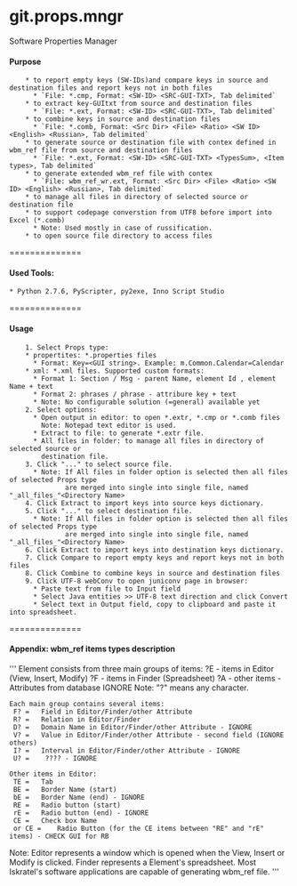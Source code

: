 git.props.mngr
==============

Software Properties Manager

#### Purpose
```
    * to report empty keys (SW-IDs)and compare keys in source and destination files and report keys not in both files
      * `File: *.cmp, Format: <SW-ID> <SRC-GUI-TXT>, Tab delimited`
    * to extract key-GUItxt from source and destination files
      * `File: *.ext, Format: <SW-ID> <SRC-GUI-TXT>, Tab delimited`
    * to combine keys in source and destination files
      * `File: *.comb, Format: <Src Dir> <File> <Ratio> <SW ID> <English> <Russian>, Tab delimited`
    * to generate source or destination file with contex defined in wbm_ref file from source and destination files
      * `File: *.ext, Format: <SW-ID> <SRC-GUI-TXT> <TypesSum>, <Item types>, Tab delimited`
    * to generate extended wbm_ref file with contex
      * `File: wbm_ref_wr.ext, Format: <Src Dir> <File> <Ratio> <SW ID> <English> <Russian>, Tab delimited`
    * to manage all files in directory of selected source or destination file
    * to support codepage converstion from UTF8 before import into Excel (*.comb)
      * Note: Used mostly in case of russification.
    * to open source file directory to access files
```
==============

#### Used Tools:
```
* Python 2.7.6, PyScripter, py2exe, Inno Script Studio
```
==============

#### Usage
```
    1. Select Props type:
    * propertites: *.properties files
      * Format: Key=<GUI string>. Example: m.Common.Calendar=Calendar
    * xml: *.xml files. Supported custom formats:
      * Format 1: Section / Msg - parent Name, element Id , element Name + text
      * Format 2: phrases / phrase - attribure key + text
      * Note: No configurable solution (=general) available yet
    2. Select options:
      * Open output in editor: to open *.extr, *.cmp or *.comb files
        Note: Notepad text editor is used.
      * Extract to file: to generate *.extr file.
      * All files in folder: to manage all files in directory of selected source or
        destination file.
    3. Click "..." to select source file.
      * Note: If All files in folder option is selected then all files of selected Props type
              are merged into single into single file, named "_all_files_"<Directory Name>
    4. Click Extract to import keys into source keys dictionary.
    5. Click "..." to select destination file.
      * Note: If All files in folder option is selected then all files of selected Props type
              are merged into single into single file, named "_all_files_"<Directory Name>
    6. Click Extract to import keys into destination keys dictionary.
    7. Click Compare to report empty keys and report keys not in both files
    8. Click Combine to combine keys in source and destination files
    9. Click UTF-8 webConv to open juniconv page in browser:
      * Paste text from file to Input field
      * Select Java entities >> UTF-8 text direction and click Convert
      * Select text in Output field, copy to clipboard and paste it into spreadsheet.
```
==============
#### Appendix: wbm_ref items types description

'''
    Element consists from three main groups of items:
     ?E - 	items in Editor (View, Insert, Modify)
     ?F - 	items in Finder (Spreadsheet)
     ?A - 	other items - Attributes from database IGNORE
     Note: "?" means any character.

    Each main group contains several items:
     F? = 	Field in Editor/Finder/other Attribute
     R? = 	Relation in Editor/Finder
     D? = 	Domain Name in Editor/Finder/other Attribute - IGNORE
     V? = 	Value in Editor/Finder/other Attribute - second field (IGNORE others)
     I? = 	Interval in Editor/Finder/other Attribute - IGNORE
     U? =    ???? - IGNORE

    Other items in Editor:
     TE = 	Tab
     BE = 	Border Name (start)
     bE = 	Border Name (end) - IGNORE
     RE = 	Radio button (start)
     rE = 	Radio button (end) - IGNORE
     CE = 	Check box Name
     or CE = 	Radio Button (for the CE items between "RE" and "rE" items) - CHECK GUI for RB

Note: Editor represents a window which is opened when the View, Insert or Modify is clicked.
      Finder represents a Element's spreadsheet.
      Most Iskratel's software applications are capable of generating wbm_ref file.
'''